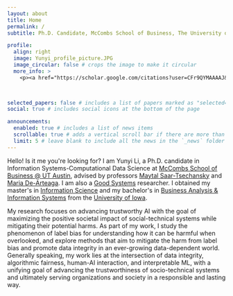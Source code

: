 ```yaml
---
layout: about
title: Home
permalink: /
subtitle: Ph.D. Candidate, McCombs School of Business, The University of Texas at Austin

profile:
  align: right
  image: Yunyi_profile_picture.JPG
  image_circular: false # crops the image to make it circular
  more_info: >
    <p><a href="https://scholar.google.com/citations?user=CFr9QYMAAAAJ&hl=en">Google Scholar</a></p>

    

selected_papers: false # includes a list of papers marked as "selected={true}"
social: true # includes social icons at the bottom of the page

announcements:
  enabled: true # includes a list of news items
  scrollable: true # adds a vertical scroll bar if there are more than 3 news items
  limit: 5 # leave blank to include all the news in the `_news` folder
---
```


Hello! Is it me you're looking for? I am Yunyi Li, a Ph.D. candidate in Information Systems-Computational Data Science at [McCombs School of Business @ UT Austin](https://www.mccombs.utexas.edu), advised by professors [Maytal Saar-Tsechansky](https://maytals.com/) and [Maria De-Arteaga](https://mariadearteaga.com/). I am also a [Good Systems](https://bridgingbarriers.utexas.edu/good-systems) researcher. I obtained my master's in [Information Science](https://cs.uiowa.edu/informatics) and my bachelor's in [Business Analysis & Information Systems](https://tippie.uiowa.edu/undergraduate/majors/business-analytics-major) from the [University of Iowa](https://uiowa.edu/about-iowa). 

My research focuses on advancing trustworthy AI with the goal of maximizing the positive societal impact of social-technical systems while mitigating their potential harms. As part of my work, I study the phenomenon of label bias for understanding how it can be harmful when overlooked, and  explore methods that aim to mitigate the harm from label bias and promote data integrity in an ever-growing data-dependent world. Generally speaking, my work lies at the intersection of data integrity, algorithmic fairness, human-AI interaction, and interpretable ML, with a unifying goal of advancing the trustworthiness of socio-technical systems and ultimately serving organizations and society in a responsible and lasting way.
